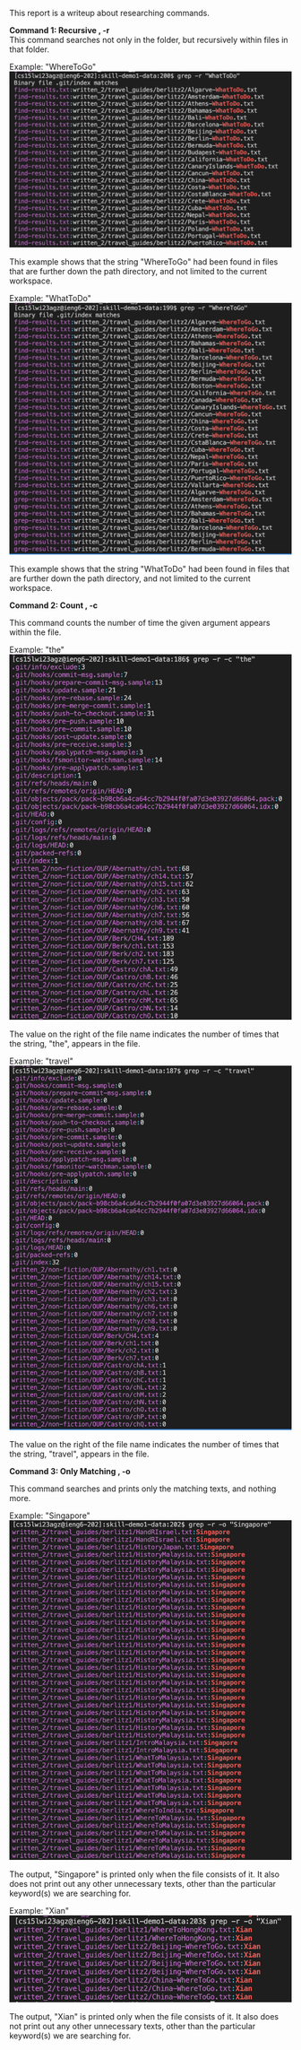 This report is a writeup about researching commands. 

**Command 1: Recursive , -r** 
<br>
This command searches not only in the folder, but recursively within files in that folder. 

Example: "WhereToGo"
![Image](recursiveExample1.png)

This example shows that the string "WhereToGo" had been found in files that are further down the path directory, and not limited to the current workspace.

Example: "WhatToDo"
![Image](recursiveExample2.png)

This example shows that the string "WhatToDo" had been found in files that are further down the path directory, and not limited to the current workspace.

**Command 2: Count , -c** 

This command counts the number of time the given argument appears within the file.

Example: "the"
![Image](countExample1.png)

The value on the right of the file name indicates the number of times that the string, "the", appears in the file. 

Example: "travel"
![Image](countExample2.png)

The value on the right of the file name indicates the number of times that the string, "travel", appears in the file. 

**Command 3: Only Matching , -o** 

This command searches and prints only the matching texts, and nothing more.

Example: "Singapore"
![Image](onlyMatchingExample1.png)

The output, "Singapore" is printed only when the file consists of it. It also does not print out any other unnecessary texts, other than the particular keyword(s) we are searching for.

Example: "Xian"
![Image](onlyMatchingExample2.png)

The output, "Xian" is printed only when the file consists of it. It also does not print out any other unnecessary texts, other than the particular keyword(s) we are searching for.
